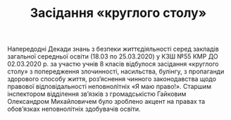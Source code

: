 ﻿---
title: Засідання «круглого столу»
---

Напередодні Декади знань з безпеки життєдіяльності серед закладів загальної середньої освіти (18.03 по 25.03.2020) у КЗШ №55 КМР ДО 02.03.2020 р. за участю учнів 8 класів відбулося засідання «круглого столу» з попередження злочинності, насильства, булінгу, з пропаганди здорового способу життя, роз’яснення чинного законодавства щодо правової відповідальності неповнолітніх «Я маю право!». Старшим інспектором відділення зв’язків з громадськістю Гайковим Олександром Михайловичем було зроблено акцент на правах та обов’язках неповнолітніх здобувачів освіти.

<slideshow />
